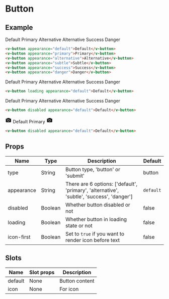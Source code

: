 # Button <badge text="development" type="warn" />

## Example

<div class="p-3 border rounded-2 my-3">
  <v-button appearance="default">Default</v-button>
  <v-button appearance="primary">Primary</v-button>
  <v-button appearance="alternative">Alternative</v-button>
  <v-button appearance="subtle">Alternative</v-button>
  <v-button appearance="success">Success</v-button>
  <v-button appearance="danger">Danger</v-button>
</div>

``` html
<v-button appearance="default">Default</v-button>
<v-button appearance="primary">Primary</v-button>
<v-button appearance="alternative">Alternative</v-button>
<v-button appearance="subtle">Subtle</v-button>
<v-button appearance="success">Success</v-button>
<v-button appearance="danger">Danger</v-button>
```

<div class="p-3 border rounded-2 my-3">
  <v-button loading appearance="default">Default</v-button>
  <v-button loading appearance="primary">Primary</v-button>
  <v-button loading appearance="alternative">Alternative</v-button>
  <v-button loading appearance="subtle">Alternative</v-button>
  <v-button loading appearance="success">Success</v-button>
  <v-button loading appearance="danger">Danger</v-button>
</div>

``` html
<v-button loading appearance="default">Default</v-button>
```

<div class="p-3 border rounded-2 my-3">
  <v-button disabled appearance="default">Default</v-button>
  <v-button disabled appearance="primary">Primary</v-button>
  <v-button disabled appearance="alternative">Alternative</v-button>
  <v-button disabled appearance="subtle">Alternative</v-button>
  <v-button disabled appearance="success">Success</v-button>
  <v-button disabled appearance="danger">Danger</v-button>
</div>

``` html
<v-button disabled appearance="default">Default</v-button>
```

<div class="p-3 border rounded-2 my-3">
  <v-button icon-first appearance="default">
    <svg slot="icon" viewBox="0 0 24 24" width="20" height="20"><g fill="currentColor" fill-rule="nonzero"><path d="M7.723 4.552A1 1 0 0 1 8.617 4h6.764a1 1 0 0 1 .895.554L16.997 6H20a2 2 0 0 1 2 2v10a2 2 0 0 1-2 2H4a2 2 0 0 1-2-2V8a2 2 0 0 1 2-2h2.997l.726-1.448zM12 17a4 4 0 1 0 0-8 4 4 0 0 0 0 8zM6 8a1 1 0 1 0 0 2 1 1 0 0 0 0-2z"></path><path d="M12 16a3 3 0 1 1 0-6 3 3 0 0 1 0 6z"></path></g>
    </svg>
    Default
  </v-button>
  <v-button appearance="primary">
    Primary
    <svg slot="icon" viewBox="0 0 24 24" width="20" height="20"><g fill="currentColor" fill-rule="nonzero"><path d="M7.723 4.552A1 1 0 0 1 8.617 4h6.764a1 1 0 0 1 .895.554L16.997 6H20a2 2 0 0 1 2 2v10a2 2 0 0 1-2 2H4a2 2 0 0 1-2-2V8a2 2 0 0 1 2-2h2.997l.726-1.448zM12 17a4 4 0 1 0 0-8 4 4 0 0 0 0 8zM6 8a1 1 0 1 0 0 2 1 1 0 0 0 0-2z"></path><path d="M12 16a3 3 0 1 1 0-6 3 3 0 0 1 0 6z"></path></g>
        </svg>
  </v-button>
</div>

``` html
<v-button disabled appearance="default">Default</v-button>
```

## Props
Name       | Type     | Description | Default
---------- | -------- | ----------- | -----
type       | String   | Button type, 'button' or 'submit' | button
appearance | String   | There are 6 options: ['default', 'primary', 'alternative', 'subtle', 'success', 'danger'] | <code>default</code>
disabled   | Boolean  | Whether button disabled or not | false
loading    | Boolean  | Whether button in loading state or not | false
icon-first | Boolean  | Set to `true` if you want to render icon before text | false

## Slots
Name     | Slot props       | Description
-------- | -----------      | -----
default  | None             | Button content
icon     | None             | For icon

